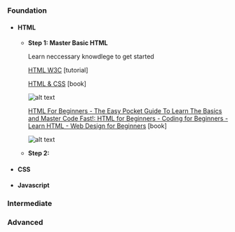 
### Foundation
- #### HTML
  - **Step 1: Master Basic HTML**

    Learn neccessary knowdlege to get started
    
    [HTML W3C](https://www.w3schools.com/html/) [tutorial]
    
    [HTML & CSS](https://www.amazon.com/HTML-CSS-Design-Build-Websites/dp/1118008189/ref=sr_1_5?s=books&ie=UTF8&qid=1545127800&sr=1-5&keywords=html) [book]
    
    ![alt text](https://images-na.ssl-images-amazon.com/images/I/41XLU3PC8qL.jpg "HTML & CSS")

    [HTML For Beginners - The Easy Pocket Guide To Learn The Basics and Master Code Fast!: HTML for Beginners - Coding for Beginners - Learn HTML - Web Design for Beginners](https://www.amazon.com/HTML-Beginners-Pocket-Basics-Master-ebook/dp/B00Z25ENVK/ref=sr_1_9?s=books&ie=UTF8&qid=1545128082&sr=1-9&keywords=master+html) [book]

    ![alt text](https://images-na.ssl-images-amazon.com/images/I/41WznOEKmAL._AC_US436_QL65_.jpg "HTML for Beginners")
    
  - **Step 2:**
  
 - #### CSS
 - #### Javascript

### Intermediate


### Advanced
